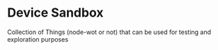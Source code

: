 # Device Sandbox

Collection of Things (node-wot or not) that can be used for testing and exploration purposes
